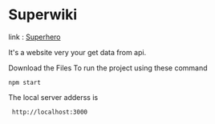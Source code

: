 # Superwiki

link : [Superhero](https://www.superheroapi.com/)

It's a website very your get data from api. 

Download the Files 
To run the project using these command
```
npm start
```
The local server adderss is 
```
 http://localhost:3000
 ```
 

